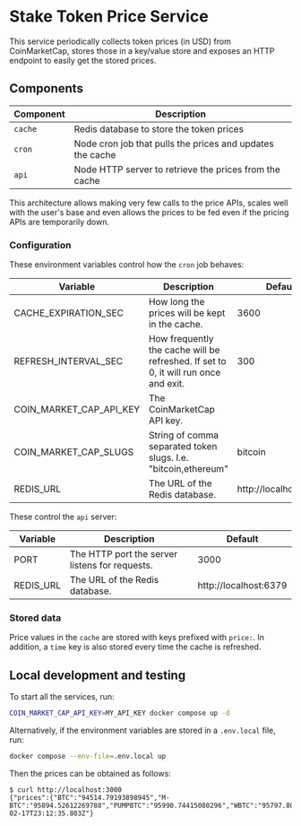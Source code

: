 # Stake Token Price Service

This service periodically collects token prices (in USD) from CoinMarketCap, stores those in a key/value store and exposes an HTTP endpoint to easily get the stored prices.

## Components

| Component | Description                                               |
| --------- | --------------------------------------------------------- |
| `cache`   | Redis database to store the token prices                  |
| `cron`    | Node cron job that pulls the prices and updates the cache |
| `api`     | Node HTTP server to retrieve the prices from the cache    |

This architecture allows making very few calls to the price APIs, scales well with the user's base and even allows the prices to be fed even if the pricing APIs are temporarily down.

### Configuration

These environment variables control how the `cron` job behaves:

| Variable                | Description                                                                         | Default               |
| ----------------------- | ----------------------------------------------------------------------------------- | --------------------- |
| CACHE_EXPIRATION_SEC    | How long the prices will be kept in the cache.                                      | 3600                  |
| REFRESH_INTERVAL_SEC    | How frequently the cache will be refreshed. If set to 0, it will run once and exit. | 300                   |
| COIN_MARKET_CAP_API_KEY | The CoinMarketCap API key.                                                          |                       |
| COIN_MARKET_CAP_SLUGS   | String of comma separated token slugs. I.e. "bitcoin,ethereum"                      | bitcoin               |
| REDIS_URL               | The URL of the Redis database.                                                      | http://localhost:6379 |

These control the `api` server:

| Variable  | Description                                    | Default               |
| --------- | ---------------------------------------------- | --------------------- |
| PORT      | The HTTP port the server listens for requests. | 3000                  |
| REDIS_URL | The URL of the Redis database.                 | http://localhost:6379 |

### Stored data

Price values in the `cache` are stored with keys prefixed with `price:`.
In addition, a `time` key is also stored every time the cache is refreshed.

## Local development and testing

To start all the services, run:

```sh
COIN_MARKET_CAP_API_KEY=MY_API_KEY docker compose up -d
```

Alternatively, if the environment variables are stored in a `.env.local` file, run:

```sh
docker compose --env-file=.env.local up
```

Then the prices can be obtained as follows:

```console
$ curl http://localhost:3000
{"prices":{"BTC":"94514.79193898945","M-BTC":"95894.52612269788","PUMPBTC":"95990.74415080296","WBTC":"95797.80677773379"},"time":"2025-02-17T23:12:35.803Z"}
```
